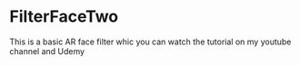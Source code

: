 # FilterFaceTwo
 This is a basic AR face filter whic you can watch the tutorial on my youtube channel and Udemy
